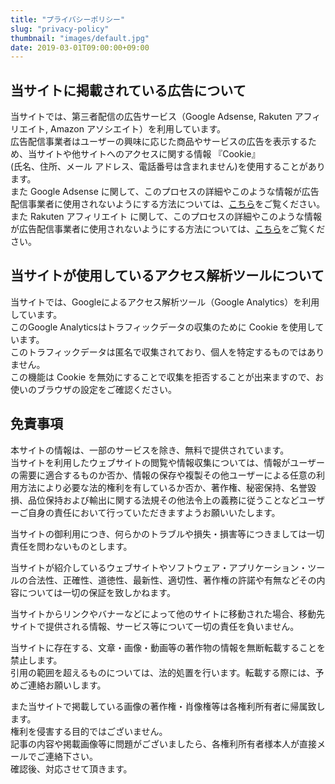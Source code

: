 ```yaml
---
title: "プライバシーポリシー"
slug: "privacy-policy"
thumbnail: "images/default.jpg"
date: 2019-03-01T09:00:00+09:00
---
```


## 当サイトに掲載されている広告について

当サイトでは、第三者配信の広告サービス（Google Adsense, Rakuten アフィリエイト, Amazon アソシエイト）を利用しています。  
広告配信事業者はユーザーの興味に応じた商品やサービスの広告を表示するため、当サイトや他サイトへのアクセスに関する情報 『Cookie』  
(氏名、住所、メール アドレス、電話番号は含まれません)を使用することがあります。  
また Google Adsense に関して、このプロセスの詳細やこのような情報が広告配信事業者に使用されないようにする方法については、[こちら](https://policies.google.com/technologies/ads?hl=ja)をご覧ください。  
また Rakuten アフィリエイト に関して、このプロセスの詳細やこのような情報が広告配信事業者に使用されないようにする方法については、[こちら](https://grp12.ias.rakuten.co.jp/optout/index.html)をご覧ください。

## 当サイトが使用しているアクセス解析ツールについて

当サイトでは、Googleによるアクセス解析ツール（Google Analytics）を利用しています。  
このGoogle Analyticsはトラフィックデータの収集のために Cookie を使用しています。  
このトラフィックデータは匿名で収集されており、個人を特定するものではありません。  
この機能は Cookie を無効にすることで収集を拒否することが出来ますので、お使いのブラウザの設定をご確認ください。

## 免責事項

本サイトの情報は、一部のサービスを除き、無料で提供されています。  
当サイトを利用したウェブサイトの閲覧や情報収集については、情報がユーザーの需要に適合するものか否か、情報の保存や複製その他ユーザーによる任意の利用方法により必要な法的権利を有しているか否か、著作権、秘密保持、名誉毀損、品位保持および輸出に関する法規その他法令上の義務に従うことなどユーザーご自身の責任において行っていただきますようお願いいたします。

当サイトの御利用につき、何らかのトラブルや損失・損害等につきましては一切責任を問わないものとします。

当サイトが紹介しているウェブサイトやソフトウェア・アプリケーション・ツールの合法性、正確性、道徳性、最新性、適切性、著作権の許諾や有無などその内容については一切の保証を致しかねます。

当サイトからリンクやバナーなどによって他のサイトに移動された場合、移動先サイトで提供される情報、サービス等について一切の責任を負いません。

当サイトに存在する、文章・画像・動画等の著作物の情報を無断転載することを禁止します。  
引用の範囲を超えるものについては、法的処置を行います。転載する際には、予めご連絡お願いします。

また当サイトで掲載している画像の著作権・肖像権等は各権利所有者に帰属致します。  
権利を侵害する目的ではございません。  
記事の内容や掲載画像等に問題がございましたら、各権利所有者様本人が直接メールでご連絡下さい。  
確認後、対応させて頂きます。
